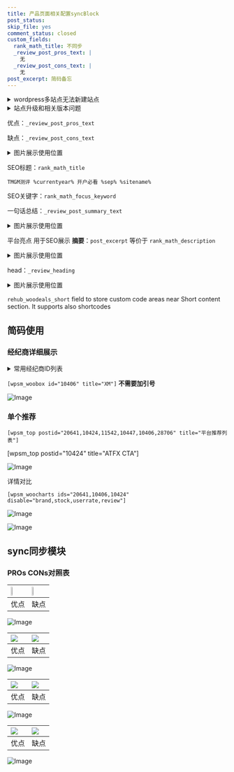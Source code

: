 ```yaml
---
title: 产品页面相关配置syncBlock
post_status: 
skip_file: yes
comment_status: closed
custom_fields:
  rank_math_title: 不同步
  _review_post_pros_text: |
    无
  _review_post_cons_text: |
    无
post_excerpt: 简码备忘
---
```

<details><summary>wordpress多站点无法新建站点</summary>

<li>和报错需要清理cookies一样的原因</li>
<li>wp-config.php里面<code>define( 'SUBDOMAIN_INSTALL', false );//子域名安装</code></li>
<li>新建子站点是用<code>define( 'SUBDOMAIN_INSTALL', true);//子域名安装</code> 完成以后，改成<code>false</code></li>
</details>

<details><summary>站点升级和相关版本问题</summary>

<p>wordpress：5.9.9
woocommerce：7.5.1
出现问题的地方：主题选项里面>><strong>Product layout >>compact style</strong></p>
<p>如何出现没有用过的字段 导致无法保存。先导出配置 然后进行修改，后面再次恢复即可。</p>
<p>出现部分字段无法显示时，需要返回默认布局后，对产品进行保存就好了。</p>
<p></p>
</details>

优点：`_review_post_pros_text`

缺点：`_review_post_cons_text`

<details><summary>图片展示使用位置</summary>

<img src="https://prod-files-secure.s3.us-west-2.amazonaws.com/39ed1227-6d7d-4570-be36-9ccd4a2c4241/f51d3d83-55d4-4bdf-9604-f37ec77ab556/Untitled.png?X-Amz-Algorithm=AWS4-HMAC-SHA256&X-Amz-Content-Sha256=UNSIGNED-PAYLOAD&X-Amz-Credential=ASIAZI2LB4663YIIHMQP%2F20250906%2Fus-west-2%2Fs3%2Faws4_request&X-Amz-Date=20250906T225523Z&X-Amz-Expires=3600&X-Amz-Security-Token=IQoJb3JpZ2luX2VjEC0aCXVzLXdlc3QtMiJIMEYCIQDTCpynlYFfVdKiJytIaYw5MSJqT0l8uiOk%2BoeF4ZwLMQIhAIisOaFM1EVRLX%2FFv3jEbRogVSDJ%2FfrgwdSY%2FWoFY6VqKogECJb%2F%2F%2F%2F%2F%2F%2F%2F%2F%2FwEQABoMNjM3NDIzMTgzODA1Igyrp6VIU89e1YbNuW4q3ANv6YIYyO9rd61843tUUimmdSYNgjpMm4PHUNj6CHNW0LK53ldpALWgwd2x85ScsoSgANwBaD78xXc5UCMA5GDTqBsKIL5Jzi%2Fruulat2eceEGLHc3KSPq39EonfCwiPKOCBJgmQ86vNB6RVoWDETUlHaj0gKLlPrwhDSLk3z24nNe%2Bh8l80iwyHZyY2SCdrq6zxcZK1MFg1j2UYH7WWdGir7Y5ZkYN6sNywCe8pCVj7XKfSMFZl0GfP0hTOGITeJ405lrflFHvPHG5JdJi8r26KDF1Qe6pBT%2Fl7%2BNxA5MuZ9C8YMz%2FTrCCAv79O6CY6oQAjjJWnylicK6QItumxxChpeCfvjdZHBbEDf4pQwiUTHVxmaP4nPGbpF%2BA%2F3rsxAv7hd6fdgzfYxHJHf6Ji6j4MQ9Sp9yBdzbQOmk1uB4T3HbY%2FGceLpV3HGnRv4TefuQYMBcSVT%2BYeNLZwwf5vqpND%2FXA7LnIdd%2BaMTfgf0xA7g8VIWy3RWpBOCAcwWwcmFSMYH3agMQWRIdeDrw0Lws96gSTh0VrCwUjrzP391UpVBU%2Fy8G91uRWgV1afxUnJ%2FGz6S36QoNyPU1VroIutGLiTGoNbcGm9LHH73YbfMr2tL4XZs%2BCZmfBXOpMVDC4svLFBjqkAc9efICWz01E5eec9Nu%2BqSpwJ%2BuNrtmff1kMlbcHOllMQOedqCHyzHfmM4jrwpp4eyfpGEegUGjmsNNCCmSr3gKDD38%2FhzOHnRJXED7HjIcxh9lostEDNkO67YCYVRXwxEmyXETaY88%2FZtD9v5nPJKTIMFXtQ3Mck%2F%2F6c6lOMo99zWKZjiFD9NZf0NGWRJvLlKs5T%2Fb25o3VxXfQxc5h4mhhd64q&X-Amz-Signature=9953635db189475cbeab9118c6726171fefa0cbea4f55cacd867c6ca8bbbfc02&X-Amz-SignedHeaders=host&x-amz-checksum-mode=ENABLED&x-id=GetObject" alt="Image">
</details>

SEO标题：`rank_math_title`

`TMGM测评 %currentyear% 开户必看 %sep% %sitename%`

SEO关键字：`rank_math_focus_keyword`

一句话总结：`_review_post_summary_text`

<details><summary>图片展示使用位置</summary>

<img src="https://prod-files-secure.s3.us-west-2.amazonaws.com/39ed1227-6d7d-4570-be36-9ccd4a2c4241/4b96a922-296c-4f4e-8630-d1c870cbce01/Untitled.png?X-Amz-Algorithm=AWS4-HMAC-SHA256&X-Amz-Content-Sha256=UNSIGNED-PAYLOAD&X-Amz-Credential=ASIAZI2LB46627TIOSWX%2F20250906%2Fus-west-2%2Fs3%2Faws4_request&X-Amz-Date=20250906T225524Z&X-Amz-Expires=3600&X-Amz-Security-Token=IQoJb3JpZ2luX2VjEC0aCXVzLXdlc3QtMiJHMEUCIDuOhw%2Faep4pcRbvf4WWtMF1g6OR1VFGhD0piLlu15NeAiEAvIiAOTO34rZ%2FedgKNQjIYkFYn%2BiGrjykJvwfh%2FB3HWQqiAQIlv%2F%2F%2F%2F%2F%2F%2F%2F%2F%2FARAAGgw2Mzc0MjMxODM4MDUiDIt8jcTlKtPeepHmESrcA8cyULiOwJruWPCk%2BLiwFKuZYYnKq4bZJiomGLmXui773dkKuyWJSJOkzHSPsEXyNwCVdbNaPDoX72Uegf88M%2BFW4qDECE28w2XEOoTRXAjNMbNI3%2BMHipio9AhbkIpKp9ZLu4n2i%2B6TJm5NbaQ4Dkizjwafr8f2idmfafYbG2JtwyNNjMAqvIt9tLInN8Pl95aei%2BfQo%2F4Y1%2FHQ8ixe8rxBmAXE5Bew9WO%2FX5P1KPcV9EBLtIG20iQYAXOX9hUO%2FgmWK76y0izVJWZJexMFtxyEzRWoxWl7dfv79oLhllZiwgMzXqanxgbN1o8TGGj%2FmvceqLjhyPk3u2yv3skkVDReUWf51VhWMLpzyzEWbZRTaY9%2Bi9oma774%2FNR9KNSojHj57duscNWD11aep0%2FE3zC5w1TGiyU0BxN9mnQ%2BYtp2FWK7rJ1Pinwgq5GQC76VhH1WVcRqMv3BTpaTaz0sCwXh7WTWcxSI3Se4WCF0L2nXB3u6s1QrsteiIegcwXS1E29jFXGcdO2S4KTvzRxCNx20xQ33s1fE%2B%2B9czYFB9%2FQzytmjiVMQuRVFE%2FsmSUPaVraNothKL%2F0XqkPrmxiuWachNwXbw47OilrYbJwmcnfOttvjXwbY4cfNnbWVMMCy8sUGOqUBFN6xs%2BQAx6XBh%2FOKDXG5NyrfuFq21L%2F7AHzn%2BROXIBlpy4uIPcrohcJCgsc42wXt%2FSmORPEGcnUI9S4ZlX25x7EttAIF%2F6ldo23Ss83Q43LmGWNJam6Diow%2B8HfEmbH9Qsd6jZNYS1wAAY5LhY37%2FuAexeueWveJEx7X6jFTH7Vx2COQR%2FmwYnvxDroPltwaVbRjbE7zWF6EMKzhlUiS0sxcyLyt&X-Amz-Signature=fcb81d3bacb1bb6dfd000bd7bd1e27242853ec4c0918f4560ba0bb2b7ebee5c2&X-Amz-SignedHeaders=host&x-amz-checksum-mode=ENABLED&x-id=GetObject" alt="Image">
</details>

平台亮点 用于SEO展示 **摘要**：`post_excerpt`  等价于 `rank_math_description`

<details><summary>图片展示使用位置</summary>

<img src="https://prod-files-secure.s3.us-west-2.amazonaws.com/39ed1227-6d7d-4570-be36-9ccd4a2c4241/1ee11f63-b60a-4dfe-a7a7-d58ff23b5d88/Untitled.png?X-Amz-Algorithm=AWS4-HMAC-SHA256&X-Amz-Content-Sha256=UNSIGNED-PAYLOAD&X-Amz-Credential=ASIAZI2LB466UMIF6JUY%2F20250906%2Fus-west-2%2Fs3%2Faws4_request&X-Amz-Date=20250906T225524Z&X-Amz-Expires=3600&X-Amz-Security-Token=IQoJb3JpZ2luX2VjEC0aCXVzLXdlc3QtMiJIMEYCIQC1j2OFEK7hj4rf7KY1okvb2Lh0dpwRzm4eMlL6Dr8IggIhALKyYYwNdrHK6a5OyxVpQy1P1GDyKD%2FSrwOCVoj5bexKKogECJb%2F%2F%2F%2F%2F%2F%2F%2F%2F%2FwEQABoMNjM3NDIzMTgzODA1IgyLOUkB69VOhQ%2B5WR4q3AN3UO69fzn%2Bfz7nw1j3KjuJF6x2yMc5yUgDdJPbnqEBNTlfoiXQhlZomOG85yrWfHDIyyPnjSaM%2FcgVjffsRZ64er942qQrDBlMnZUsVxCvYgnq2lwa%2FFsKfmCkMureeIVg9AOB5yV26Z%2Fb0EGmsEk073CP6TojMGJFz2Z4h0igCGgsWV8ripL9oXyi85YWVobKW0L%2FsYttUpznQmJAbESdV69yKJPsxtqgJcS2lDJGBxh1G6uKCmKq2qIzTWRrjkzHhX6mzmSC2gRCf3SFWZqN395zFBXF7JsFrUxk7uBG5Sr1HFETtFsS%2BYTMsamRuKeWLQoRKC5VZIhwfRu%2FgKBSFBVS8u1VLATNTTQqubCo8tps0msKZJbOLX9mDaJJK20rhyjO73YqrHVNFJYhnIsKEnxLARySjmpkgbM7l3y5Y2oopuhUdETognxIBUMyxXT%2BX%2F9JqUQ%2BT0JrPL3Ddu5ly%2F06zY51%2FjqgfFjyHIYHe1Zv%2B8GuolXVjGP9EECVhGhYRVW5x1tuup0bH07HuEnAhwTQJ6kW91ToU9%2BHZBVMLEqamkxOXMS3JNtyzPMV9VPmxk5v0Ut4qvo7tBYzDN%2FYjfMOixTG3iyLjgVshvFFupHxQLo5jDl95v6JGDDzsfLFBjqkAS%2BExq75GANEiRctkrWkQDy2LUY4YQckVueCZ6XP9ZHg9MY8oK0KAmXYNy3MafmhhfNW20XNBKt6VPwOBc5RAyLvOlVE1P0%2F%2BdAMXNXVb1rgEjuBuV1wPeD1Ul5U7YVHgcwReqllBmle4KqLc4znW9mj0bYpRYTho38pH6EiykokWWMx14UyWNFyFlMVHzt5srGf6q7S9m%2Bqdxszmc89PtBXvuXc&X-Amz-Signature=eee26978d455717038101873fd0124cc167570438f4ca55df7e84db02247f9a7&X-Amz-SignedHeaders=host&x-amz-checksum-mode=ENABLED&x-id=GetObject" alt="Image">
<img src="https://prod-files-secure.s3.us-west-2.amazonaws.com/39ed1227-6d7d-4570-be36-9ccd4a2c4241/ad4118b5-78d8-4fbe-801e-3b29b5d99c01/Untitled.png?X-Amz-Algorithm=AWS4-HMAC-SHA256&X-Amz-Content-Sha256=UNSIGNED-PAYLOAD&X-Amz-Credential=ASIAZI2LB466UMIF6JUY%2F20250906%2Fus-west-2%2Fs3%2Faws4_request&X-Amz-Date=20250906T225524Z&X-Amz-Expires=3600&X-Amz-Security-Token=IQoJb3JpZ2luX2VjEC0aCXVzLXdlc3QtMiJIMEYCIQC1j2OFEK7hj4rf7KY1okvb2Lh0dpwRzm4eMlL6Dr8IggIhALKyYYwNdrHK6a5OyxVpQy1P1GDyKD%2FSrwOCVoj5bexKKogECJb%2F%2F%2F%2F%2F%2F%2F%2F%2F%2FwEQABoMNjM3NDIzMTgzODA1IgyLOUkB69VOhQ%2B5WR4q3AN3UO69fzn%2Bfz7nw1j3KjuJF6x2yMc5yUgDdJPbnqEBNTlfoiXQhlZomOG85yrWfHDIyyPnjSaM%2FcgVjffsRZ64er942qQrDBlMnZUsVxCvYgnq2lwa%2FFsKfmCkMureeIVg9AOB5yV26Z%2Fb0EGmsEk073CP6TojMGJFz2Z4h0igCGgsWV8ripL9oXyi85YWVobKW0L%2FsYttUpznQmJAbESdV69yKJPsxtqgJcS2lDJGBxh1G6uKCmKq2qIzTWRrjkzHhX6mzmSC2gRCf3SFWZqN395zFBXF7JsFrUxk7uBG5Sr1HFETtFsS%2BYTMsamRuKeWLQoRKC5VZIhwfRu%2FgKBSFBVS8u1VLATNTTQqubCo8tps0msKZJbOLX9mDaJJK20rhyjO73YqrHVNFJYhnIsKEnxLARySjmpkgbM7l3y5Y2oopuhUdETognxIBUMyxXT%2BX%2F9JqUQ%2BT0JrPL3Ddu5ly%2F06zY51%2FjqgfFjyHIYHe1Zv%2B8GuolXVjGP9EECVhGhYRVW5x1tuup0bH07HuEnAhwTQJ6kW91ToU9%2BHZBVMLEqamkxOXMS3JNtyzPMV9VPmxk5v0Ut4qvo7tBYzDN%2FYjfMOixTG3iyLjgVshvFFupHxQLo5jDl95v6JGDDzsfLFBjqkAS%2BExq75GANEiRctkrWkQDy2LUY4YQckVueCZ6XP9ZHg9MY8oK0KAmXYNy3MafmhhfNW20XNBKt6VPwOBc5RAyLvOlVE1P0%2F%2BdAMXNXVb1rgEjuBuV1wPeD1Ul5U7YVHgcwReqllBmle4KqLc4znW9mj0bYpRYTho38pH6EiykokWWMx14UyWNFyFlMVHzt5srGf6q7S9m%2Bqdxszmc89PtBXvuXc&X-Amz-Signature=1ad05cf8ac789a07a0ec8589829e07728e8962cbcde95944fc8762a4b31fc9ad&X-Amz-SignedHeaders=host&x-amz-checksum-mode=ENABLED&x-id=GetObject" alt="Image">
<img src="https://prod-files-secure.s3.us-west-2.amazonaws.com/39ed1227-6d7d-4570-be36-9ccd4a2c4241/a38cf7c9-a79c-4b64-9e94-13589fe0758b/Untitled.png?X-Amz-Algorithm=AWS4-HMAC-SHA256&X-Amz-Content-Sha256=UNSIGNED-PAYLOAD&X-Amz-Credential=ASIAZI2LB466UMIF6JUY%2F20250906%2Fus-west-2%2Fs3%2Faws4_request&X-Amz-Date=20250906T225524Z&X-Amz-Expires=3600&X-Amz-Security-Token=IQoJb3JpZ2luX2VjEC0aCXVzLXdlc3QtMiJIMEYCIQC1j2OFEK7hj4rf7KY1okvb2Lh0dpwRzm4eMlL6Dr8IggIhALKyYYwNdrHK6a5OyxVpQy1P1GDyKD%2FSrwOCVoj5bexKKogECJb%2F%2F%2F%2F%2F%2F%2F%2F%2F%2FwEQABoMNjM3NDIzMTgzODA1IgyLOUkB69VOhQ%2B5WR4q3AN3UO69fzn%2Bfz7nw1j3KjuJF6x2yMc5yUgDdJPbnqEBNTlfoiXQhlZomOG85yrWfHDIyyPnjSaM%2FcgVjffsRZ64er942qQrDBlMnZUsVxCvYgnq2lwa%2FFsKfmCkMureeIVg9AOB5yV26Z%2Fb0EGmsEk073CP6TojMGJFz2Z4h0igCGgsWV8ripL9oXyi85YWVobKW0L%2FsYttUpznQmJAbESdV69yKJPsxtqgJcS2lDJGBxh1G6uKCmKq2qIzTWRrjkzHhX6mzmSC2gRCf3SFWZqN395zFBXF7JsFrUxk7uBG5Sr1HFETtFsS%2BYTMsamRuKeWLQoRKC5VZIhwfRu%2FgKBSFBVS8u1VLATNTTQqubCo8tps0msKZJbOLX9mDaJJK20rhyjO73YqrHVNFJYhnIsKEnxLARySjmpkgbM7l3y5Y2oopuhUdETognxIBUMyxXT%2BX%2F9JqUQ%2BT0JrPL3Ddu5ly%2F06zY51%2FjqgfFjyHIYHe1Zv%2B8GuolXVjGP9EECVhGhYRVW5x1tuup0bH07HuEnAhwTQJ6kW91ToU9%2BHZBVMLEqamkxOXMS3JNtyzPMV9VPmxk5v0Ut4qvo7tBYzDN%2FYjfMOixTG3iyLjgVshvFFupHxQLo5jDl95v6JGDDzsfLFBjqkAS%2BExq75GANEiRctkrWkQDy2LUY4YQckVueCZ6XP9ZHg9MY8oK0KAmXYNy3MafmhhfNW20XNBKt6VPwOBc5RAyLvOlVE1P0%2F%2BdAMXNXVb1rgEjuBuV1wPeD1Ul5U7YVHgcwReqllBmle4KqLc4znW9mj0bYpRYTho38pH6EiykokWWMx14UyWNFyFlMVHzt5srGf6q7S9m%2Bqdxszmc89PtBXvuXc&X-Amz-Signature=f5ba7eaf6b29392784f8271fce04d75678606773404268866fa99c15f7217b10&X-Amz-SignedHeaders=host&x-amz-checksum-mode=ENABLED&x-id=GetObject" alt="Image">
<img src="https://prod-files-secure.s3.us-west-2.amazonaws.com/39ed1227-6d7d-4570-be36-9ccd4a2c4241/7da6fc1e-d2ac-42ae-8c75-cb5749aa18f6/Untitled.png?X-Amz-Algorithm=AWS4-HMAC-SHA256&X-Amz-Content-Sha256=UNSIGNED-PAYLOAD&X-Amz-Credential=ASIAZI2LB466UMIF6JUY%2F20250906%2Fus-west-2%2Fs3%2Faws4_request&X-Amz-Date=20250906T225524Z&X-Amz-Expires=3600&X-Amz-Security-Token=IQoJb3JpZ2luX2VjEC0aCXVzLXdlc3QtMiJIMEYCIQC1j2OFEK7hj4rf7KY1okvb2Lh0dpwRzm4eMlL6Dr8IggIhALKyYYwNdrHK6a5OyxVpQy1P1GDyKD%2FSrwOCVoj5bexKKogECJb%2F%2F%2F%2F%2F%2F%2F%2F%2F%2FwEQABoMNjM3NDIzMTgzODA1IgyLOUkB69VOhQ%2B5WR4q3AN3UO69fzn%2Bfz7nw1j3KjuJF6x2yMc5yUgDdJPbnqEBNTlfoiXQhlZomOG85yrWfHDIyyPnjSaM%2FcgVjffsRZ64er942qQrDBlMnZUsVxCvYgnq2lwa%2FFsKfmCkMureeIVg9AOB5yV26Z%2Fb0EGmsEk073CP6TojMGJFz2Z4h0igCGgsWV8ripL9oXyi85YWVobKW0L%2FsYttUpznQmJAbESdV69yKJPsxtqgJcS2lDJGBxh1G6uKCmKq2qIzTWRrjkzHhX6mzmSC2gRCf3SFWZqN395zFBXF7JsFrUxk7uBG5Sr1HFETtFsS%2BYTMsamRuKeWLQoRKC5VZIhwfRu%2FgKBSFBVS8u1VLATNTTQqubCo8tps0msKZJbOLX9mDaJJK20rhyjO73YqrHVNFJYhnIsKEnxLARySjmpkgbM7l3y5Y2oopuhUdETognxIBUMyxXT%2BX%2F9JqUQ%2BT0JrPL3Ddu5ly%2F06zY51%2FjqgfFjyHIYHe1Zv%2B8GuolXVjGP9EECVhGhYRVW5x1tuup0bH07HuEnAhwTQJ6kW91ToU9%2BHZBVMLEqamkxOXMS3JNtyzPMV9VPmxk5v0Ut4qvo7tBYzDN%2FYjfMOixTG3iyLjgVshvFFupHxQLo5jDl95v6JGDDzsfLFBjqkAS%2BExq75GANEiRctkrWkQDy2LUY4YQckVueCZ6XP9ZHg9MY8oK0KAmXYNy3MafmhhfNW20XNBKt6VPwOBc5RAyLvOlVE1P0%2F%2BdAMXNXVb1rgEjuBuV1wPeD1Ul5U7YVHgcwReqllBmle4KqLc4znW9mj0bYpRYTho38pH6EiykokWWMx14UyWNFyFlMVHzt5srGf6q7S9m%2Bqdxszmc89PtBXvuXc&X-Amz-Signature=42e7bff8040e52a4609801472b36110fae3f8b6df5964d1a201fff62ffe57f3e&X-Amz-SignedHeaders=host&x-amz-checksum-mode=ENABLED&x-id=GetObject" alt="Image">
<img src="https://prod-files-secure.s3.us-west-2.amazonaws.com/39ed1227-6d7d-4570-be36-9ccd4a2c4241/7e97f40a-eaee-47f5-b2f9-475f96808fa7/Untitled.png?X-Amz-Algorithm=AWS4-HMAC-SHA256&X-Amz-Content-Sha256=UNSIGNED-PAYLOAD&X-Amz-Credential=ASIAZI2LB466UMIF6JUY%2F20250906%2Fus-west-2%2Fs3%2Faws4_request&X-Amz-Date=20250906T225524Z&X-Amz-Expires=3600&X-Amz-Security-Token=IQoJb3JpZ2luX2VjEC0aCXVzLXdlc3QtMiJIMEYCIQC1j2OFEK7hj4rf7KY1okvb2Lh0dpwRzm4eMlL6Dr8IggIhALKyYYwNdrHK6a5OyxVpQy1P1GDyKD%2FSrwOCVoj5bexKKogECJb%2F%2F%2F%2F%2F%2F%2F%2F%2F%2FwEQABoMNjM3NDIzMTgzODA1IgyLOUkB69VOhQ%2B5WR4q3AN3UO69fzn%2Bfz7nw1j3KjuJF6x2yMc5yUgDdJPbnqEBNTlfoiXQhlZomOG85yrWfHDIyyPnjSaM%2FcgVjffsRZ64er942qQrDBlMnZUsVxCvYgnq2lwa%2FFsKfmCkMureeIVg9AOB5yV26Z%2Fb0EGmsEk073CP6TojMGJFz2Z4h0igCGgsWV8ripL9oXyi85YWVobKW0L%2FsYttUpznQmJAbESdV69yKJPsxtqgJcS2lDJGBxh1G6uKCmKq2qIzTWRrjkzHhX6mzmSC2gRCf3SFWZqN395zFBXF7JsFrUxk7uBG5Sr1HFETtFsS%2BYTMsamRuKeWLQoRKC5VZIhwfRu%2FgKBSFBVS8u1VLATNTTQqubCo8tps0msKZJbOLX9mDaJJK20rhyjO73YqrHVNFJYhnIsKEnxLARySjmpkgbM7l3y5Y2oopuhUdETognxIBUMyxXT%2BX%2F9JqUQ%2BT0JrPL3Ddu5ly%2F06zY51%2FjqgfFjyHIYHe1Zv%2B8GuolXVjGP9EECVhGhYRVW5x1tuup0bH07HuEnAhwTQJ6kW91ToU9%2BHZBVMLEqamkxOXMS3JNtyzPMV9VPmxk5v0Ut4qvo7tBYzDN%2FYjfMOixTG3iyLjgVshvFFupHxQLo5jDl95v6JGDDzsfLFBjqkAS%2BExq75GANEiRctkrWkQDy2LUY4YQckVueCZ6XP9ZHg9MY8oK0KAmXYNy3MafmhhfNW20XNBKt6VPwOBc5RAyLvOlVE1P0%2F%2BdAMXNXVb1rgEjuBuV1wPeD1Ul5U7YVHgcwReqllBmle4KqLc4znW9mj0bYpRYTho38pH6EiykokWWMx14UyWNFyFlMVHzt5srGf6q7S9m%2Bqdxszmc89PtBXvuXc&X-Amz-Signature=fb52f94580068446438f037b6a6d014a12b4979904ee1ad8285554c22639b31b&X-Amz-SignedHeaders=host&x-amz-checksum-mode=ENABLED&x-id=GetObject" alt="Image">
</details>

head：`_review_heading`

<details><summary>图片展示使用位置</summary>

<img src="https://prod-files-secure.s3.us-west-2.amazonaws.com/39ed1227-6d7d-4570-be36-9ccd4a2c4241/3a4650ad-9887-415c-889a-edd51fa54f27/Untitled.png?X-Amz-Algorithm=AWS4-HMAC-SHA256&X-Amz-Content-Sha256=UNSIGNED-PAYLOAD&X-Amz-Credential=ASIAZI2LB466SHVXFLPH%2F20250906%2Fus-west-2%2Fs3%2Faws4_request&X-Amz-Date=20250906T225524Z&X-Amz-Expires=3600&X-Amz-Security-Token=IQoJb3JpZ2luX2VjEC0aCXVzLXdlc3QtMiJHMEUCIQC0OQ0aVE%2FyIlmRb4NA1oVWjyXr%2BrBnvPiuVUs6%2BKhF2gIgM7kBeQ6RHvAJ9UnSN3iTW%2FpnXEzFdVpuPtNjimICKH0qiAQIlv%2F%2F%2F%2F%2F%2F%2F%2F%2F%2FARAAGgw2Mzc0MjMxODM4MDUiDObKtCvIDJp1kIbabCrcA2npglL7rHsRyVt6uq1ZkVU4N5VMxt6WpwLiUeNwNTBisUupqOYvI7IU3zTpMLVpSPC8ckiwX93SvdmN2a9bzsUKbo2xoo%2BV9Eq%2FmT2v0ny%2FkUquw%2FUQ9ZVnXBh6Ku2WJ5gLH9Dzq%2BxQjRpUbkRI3G6KmYRRc9LMiWuL%2BQ7Jw9xR2QbaLSR4j4nSDT7Y9PCaa7xRmUcNtjNUoChPLK7CvTEnBKJeTfgA2DREltGtReDc44EzO7DRB1lGopYWfBYXzrjtET%2F4q0zRPpS8apiwTwCN1ZYOzkfd9awcBDEwv2BNjWrwRwRnuRzMEPJz%2BOeBzeYojUHMLglL9%2Fub5I92i5tNhkh1%2BDfEL75umUIoOGzOUWAHNI7wSvCBHuxGpoL2FIEWiXp0BkaObjG0UXPTVXkjZmOb2RmFEZPqwfEaodfn%2BKbpHkXdyGoqicTrGA2kb%2BmJpxyn187zgzWoBuqjK%2FcJd5D1uUDV9J0Hz7nulcsyGH35eS5ReKndGQvgFoJVEOVvLnL75N2sQRaq9vgBabAm2fdGmeqJ1L6%2FchH%2Fd3tvuXGF5KYKq0DH1YT1NTP1%2FE3r34LTvrkYoLGkg7DtyF52kfWaIB%2FPEuuD0uZrHDdnAFZ3flH%2B4SU%2BQubRMICy8sUGOqUBc2keIp4uLydkcXtJecn8TZLfO0ZAZAgt8r5cIZBiYgYTXCazsagTbStEXVW7Js3EU5Kqu6Jg3D1i4BW8YCFvHG1mojgFpynb2xI3qT0jt5wwLdCwa81wL11ovZD8DWymf00Ru9j%2FkQv2FDwHTrdGPiHdrcOZru1vSJu6tCicB8JGjEz0P5l6kNkXwE9LjUk1pnocW2HZKRJzKXKlapDRjEB6xAIq&X-Amz-Signature=bde93b356747a851801c07c0f9798889a5dac360c28b938aa6697f2bb453afe2&X-Amz-SignedHeaders=host&x-amz-checksum-mode=ENABLED&x-id=GetObject" alt="Image">
</details>

`rehub_woodeals_short`	field to store custom code areas near Short content section. It supports also shortcodes



## 简码使用

### 经纪商详细展示

<details><summary>常用经纪商ID列表</summary>

<pre><code class="php">嘉盛 ===> 20641  [wpsm_woobox id="20641" title="嘉盛"]
易信easymarkets ===> 11542  [wpsm_woobox id="11542" title="易信easymarkets"]
ATFX外汇 ===> 10424  [wpsm_woobox id="10424" title="ATFX"]
XM ===> 10406  [wpsm_woobox id="10406" title="XM"]
TMGM ===> 29622  [wpsm_woobox id="29622" title="TMGM"]
HYCM ===> 10447  [wpsm_woobox id="10447" title="HYCM"]
fpmarkets澳福外汇 ===> 20639  [wpsm_woobox id="20639" title="fpmarkets澳福外汇"]</code></pre>
</details>

`[wpsm_woobox id="10406" title="XM"]` **不需要加引号**

![Image](https://prod-files-secure.s3.us-west-2.amazonaws.com/39ed1227-6d7d-4570-be36-9ccd4a2c4241/4f898f9d-0fa7-4e43-acd3-ac6bc7be575a/Untitled.png?X-Amz-Algorithm=AWS4-HMAC-SHA256&X-Amz-Content-Sha256=UNSIGNED-PAYLOAD&X-Amz-Credential=ASIAZI2LB4666HITITTC%2F20250906%2Fus-west-2%2Fs3%2Faws4_request&X-Amz-Date=20250906T225519Z&X-Amz-Expires=3600&X-Amz-Security-Token=IQoJb3JpZ2luX2VjEC0aCXVzLXdlc3QtMiJHMEUCIQDOE1OnAzt5G3ZMdHEtjc%2FKT88%2BYtBVwkHOHfVTJHnksgIgJGwTEhusQzqsAC8bBj8ptDVHrswZkjo37cFtUN5ZG%2F4qiAQIlv%2F%2F%2F%2F%2F%2F%2F%2F%2F%2FARAAGgw2Mzc0MjMxODM4MDUiDHhbsV7o3jeCKFU6nCrcAz5PhdhqVafT3NuHzFHdvgfrs49C34NBsoMa860Rl6mnoGtUlJTqMCReBPZvR9Jm7mWbA3HLGhGz44rnC0EqQUlpf57a2YMtRB6e0hJ%2B4Bnzdi00D%2FWFJ1lNkXvqXJ8WCxsbS9h%2F9hMk1SGpdAYc0f1csS0TT1IXuaKP4V39Gz0RQGhGEtLh%2F1VtOne4%2BVFgL0uIG8cpfE0sqqTipG7tW3FQOeDLa0fgNVpqInowEmjutdCpamInB1xI6AO1fkMTMZqRtpqnvUWK%2FlSJTIYNs62mHPgunsrN7tvqSyuA6oDGhiLkdhLme9EE9QtUq4Q7AESO7pOS07OQt5YKJmE1bIMHprjXc568Li010GvWdQ8wxjtdlXESuiog%2FhbNURtXE5B1ClLGPEINieYexk7jg40g3m4GBD15xxzR9CBZAtDIf5utZSzEjEc6nB%2BpoKGY5PaUGP5fkIz0lIBZ3IoTGqqsOR4phiY7T%2FXkT903Ojqc6KYBkCzk6waoU5jyH4E3LsD0oSbDx03YcmL6ExUQnA9hA5S9r%2FCnnUFksKsrYE8AByHZjOPvEQ0YGtuSaHl9b48XA9xFAgzqgUJIkSO9Zep04U3J94sjqOyhDYyafSaqLXlTmUU%2B1RVgkogOMNWy8sUGOqUBR2ZirTIdtPIOluPQ80856qagFuMD677TeY132BDYnznLrkUtxemwM1YsBHjjxlrkI8ZEv9pBYE2TPM7z368AtYT3e%2FJWxGDMrj3Wu6%2FShm0cZP7BILxWlkYFSpaxOSqd1RF9IKddZfbLGprzIcanjdjqaiEHnHCvTE%2FAQ9OKjRy9HMsb01FaBnEK787Lcej9RICyuaWlJAYEbx0t7O714YNQmMPC&X-Amz-Signature=ae03537d1fc2cb451e82f8e287473292088c19fe745197a053dacca93396824b&X-Amz-SignedHeaders=host&x-amz-checksum-mode=ENABLED&x-id=GetObject)

### 单个推荐
`[wpsm_top postid="20641,10424,11542,10447,10406,28706" title="平台推荐列表"]`

[wpsm_top postid="10424" title="ATFX CTA"]

![Image](https://prod-files-secure.s3.us-west-2.amazonaws.com/39ed1227-6d7d-4570-be36-9ccd4a2c4241/5ac620dc-51a8-48b6-b55d-91f47299193c/Untitled.png?X-Amz-Algorithm=AWS4-HMAC-SHA256&X-Amz-Content-Sha256=UNSIGNED-PAYLOAD&X-Amz-Credential=ASIAZI2LB4666HITITTC%2F20250906%2Fus-west-2%2Fs3%2Faws4_request&X-Amz-Date=20250906T225519Z&X-Amz-Expires=3600&X-Amz-Security-Token=IQoJb3JpZ2luX2VjEC0aCXVzLXdlc3QtMiJHMEUCIQDOE1OnAzt5G3ZMdHEtjc%2FKT88%2BYtBVwkHOHfVTJHnksgIgJGwTEhusQzqsAC8bBj8ptDVHrswZkjo37cFtUN5ZG%2F4qiAQIlv%2F%2F%2F%2F%2F%2F%2F%2F%2F%2FARAAGgw2Mzc0MjMxODM4MDUiDHhbsV7o3jeCKFU6nCrcAz5PhdhqVafT3NuHzFHdvgfrs49C34NBsoMa860Rl6mnoGtUlJTqMCReBPZvR9Jm7mWbA3HLGhGz44rnC0EqQUlpf57a2YMtRB6e0hJ%2B4Bnzdi00D%2FWFJ1lNkXvqXJ8WCxsbS9h%2F9hMk1SGpdAYc0f1csS0TT1IXuaKP4V39Gz0RQGhGEtLh%2F1VtOne4%2BVFgL0uIG8cpfE0sqqTipG7tW3FQOeDLa0fgNVpqInowEmjutdCpamInB1xI6AO1fkMTMZqRtpqnvUWK%2FlSJTIYNs62mHPgunsrN7tvqSyuA6oDGhiLkdhLme9EE9QtUq4Q7AESO7pOS07OQt5YKJmE1bIMHprjXc568Li010GvWdQ8wxjtdlXESuiog%2FhbNURtXE5B1ClLGPEINieYexk7jg40g3m4GBD15xxzR9CBZAtDIf5utZSzEjEc6nB%2BpoKGY5PaUGP5fkIz0lIBZ3IoTGqqsOR4phiY7T%2FXkT903Ojqc6KYBkCzk6waoU5jyH4E3LsD0oSbDx03YcmL6ExUQnA9hA5S9r%2FCnnUFksKsrYE8AByHZjOPvEQ0YGtuSaHl9b48XA9xFAgzqgUJIkSO9Zep04U3J94sjqOyhDYyafSaqLXlTmUU%2B1RVgkogOMNWy8sUGOqUBR2ZirTIdtPIOluPQ80856qagFuMD677TeY132BDYnznLrkUtxemwM1YsBHjjxlrkI8ZEv9pBYE2TPM7z368AtYT3e%2FJWxGDMrj3Wu6%2FShm0cZP7BILxWlkYFSpaxOSqd1RF9IKddZfbLGprzIcanjdjqaiEHnHCvTE%2FAQ9OKjRy9HMsb01FaBnEK787Lcej9RICyuaWlJAYEbx0t7O714YNQmMPC&X-Amz-Signature=2df724a41516df99677918ca8619ec4f2265b855cf4f98e63f55ba98324886d5&X-Amz-SignedHeaders=host&x-amz-checksum-mode=ENABLED&x-id=GetObject)

详情对比

`[wpsm_woocharts ids="20641,10406,10424" disable="brand,stock,userrate,review"]`

![Image](https://prod-files-secure.s3.us-west-2.amazonaws.com/39ed1227-6d7d-4570-be36-9ccd4a2c4241/bf3ba45f-b9f3-4295-8aef-b4a495fd25f4/Untitled.png?X-Amz-Algorithm=AWS4-HMAC-SHA256&X-Amz-Content-Sha256=UNSIGNED-PAYLOAD&X-Amz-Credential=ASIAZI2LB4666HITITTC%2F20250906%2Fus-west-2%2Fs3%2Faws4_request&X-Amz-Date=20250906T225520Z&X-Amz-Expires=3600&X-Amz-Security-Token=IQoJb3JpZ2luX2VjEC0aCXVzLXdlc3QtMiJHMEUCIQDOE1OnAzt5G3ZMdHEtjc%2FKT88%2BYtBVwkHOHfVTJHnksgIgJGwTEhusQzqsAC8bBj8ptDVHrswZkjo37cFtUN5ZG%2F4qiAQIlv%2F%2F%2F%2F%2F%2F%2F%2F%2F%2FARAAGgw2Mzc0MjMxODM4MDUiDHhbsV7o3jeCKFU6nCrcAz5PhdhqVafT3NuHzFHdvgfrs49C34NBsoMa860Rl6mnoGtUlJTqMCReBPZvR9Jm7mWbA3HLGhGz44rnC0EqQUlpf57a2YMtRB6e0hJ%2B4Bnzdi00D%2FWFJ1lNkXvqXJ8WCxsbS9h%2F9hMk1SGpdAYc0f1csS0TT1IXuaKP4V39Gz0RQGhGEtLh%2F1VtOne4%2BVFgL0uIG8cpfE0sqqTipG7tW3FQOeDLa0fgNVpqInowEmjutdCpamInB1xI6AO1fkMTMZqRtpqnvUWK%2FlSJTIYNs62mHPgunsrN7tvqSyuA6oDGhiLkdhLme9EE9QtUq4Q7AESO7pOS07OQt5YKJmE1bIMHprjXc568Li010GvWdQ8wxjtdlXESuiog%2FhbNURtXE5B1ClLGPEINieYexk7jg40g3m4GBD15xxzR9CBZAtDIf5utZSzEjEc6nB%2BpoKGY5PaUGP5fkIz0lIBZ3IoTGqqsOR4phiY7T%2FXkT903Ojqc6KYBkCzk6waoU5jyH4E3LsD0oSbDx03YcmL6ExUQnA9hA5S9r%2FCnnUFksKsrYE8AByHZjOPvEQ0YGtuSaHl9b48XA9xFAgzqgUJIkSO9Zep04U3J94sjqOyhDYyafSaqLXlTmUU%2B1RVgkogOMNWy8sUGOqUBR2ZirTIdtPIOluPQ80856qagFuMD677TeY132BDYnznLrkUtxemwM1YsBHjjxlrkI8ZEv9pBYE2TPM7z368AtYT3e%2FJWxGDMrj3Wu6%2FShm0cZP7BILxWlkYFSpaxOSqd1RF9IKddZfbLGprzIcanjdjqaiEHnHCvTE%2FAQ9OKjRy9HMsb01FaBnEK787Lcej9RICyuaWlJAYEbx0t7O714YNQmMPC&X-Amz-Signature=fd84d1cefd3bf348a62e38f6329f81c3e92aa390e8d11b0a3dd24b2ee1de87ec&X-Amz-SignedHeaders=host&x-amz-checksum-mode=ENABLED&x-id=GetObject)

![Image](https://prod-files-secure.s3.us-west-2.amazonaws.com/39ed1227-6d7d-4570-be36-9ccd4a2c4241/30bc56ef-f383-4b48-9768-2ebc9e436ec0/Untitled.png?X-Amz-Algorithm=AWS4-HMAC-SHA256&X-Amz-Content-Sha256=UNSIGNED-PAYLOAD&X-Amz-Credential=ASIAZI2LB4666HITITTC%2F20250906%2Fus-west-2%2Fs3%2Faws4_request&X-Amz-Date=20250906T225520Z&X-Amz-Expires=3600&X-Amz-Security-Token=IQoJb3JpZ2luX2VjEC0aCXVzLXdlc3QtMiJHMEUCIQDOE1OnAzt5G3ZMdHEtjc%2FKT88%2BYtBVwkHOHfVTJHnksgIgJGwTEhusQzqsAC8bBj8ptDVHrswZkjo37cFtUN5ZG%2F4qiAQIlv%2F%2F%2F%2F%2F%2F%2F%2F%2F%2FARAAGgw2Mzc0MjMxODM4MDUiDHhbsV7o3jeCKFU6nCrcAz5PhdhqVafT3NuHzFHdvgfrs49C34NBsoMa860Rl6mnoGtUlJTqMCReBPZvR9Jm7mWbA3HLGhGz44rnC0EqQUlpf57a2YMtRB6e0hJ%2B4Bnzdi00D%2FWFJ1lNkXvqXJ8WCxsbS9h%2F9hMk1SGpdAYc0f1csS0TT1IXuaKP4V39Gz0RQGhGEtLh%2F1VtOne4%2BVFgL0uIG8cpfE0sqqTipG7tW3FQOeDLa0fgNVpqInowEmjutdCpamInB1xI6AO1fkMTMZqRtpqnvUWK%2FlSJTIYNs62mHPgunsrN7tvqSyuA6oDGhiLkdhLme9EE9QtUq4Q7AESO7pOS07OQt5YKJmE1bIMHprjXc568Li010GvWdQ8wxjtdlXESuiog%2FhbNURtXE5B1ClLGPEINieYexk7jg40g3m4GBD15xxzR9CBZAtDIf5utZSzEjEc6nB%2BpoKGY5PaUGP5fkIz0lIBZ3IoTGqqsOR4phiY7T%2FXkT903Ojqc6KYBkCzk6waoU5jyH4E3LsD0oSbDx03YcmL6ExUQnA9hA5S9r%2FCnnUFksKsrYE8AByHZjOPvEQ0YGtuSaHl9b48XA9xFAgzqgUJIkSO9Zep04U3J94sjqOyhDYyafSaqLXlTmUU%2B1RVgkogOMNWy8sUGOqUBR2ZirTIdtPIOluPQ80856qagFuMD677TeY132BDYnznLrkUtxemwM1YsBHjjxlrkI8ZEv9pBYE2TPM7z368AtYT3e%2FJWxGDMrj3Wu6%2FShm0cZP7BILxWlkYFSpaxOSqd1RF9IKddZfbLGprzIcanjdjqaiEHnHCvTE%2FAQ9OKjRy9HMsb01FaBnEK787Lcej9RICyuaWlJAYEbx0t7O714YNQmMPC&X-Amz-Signature=7b635586d20707952558afb3233a56f7686bf2fbe36a939261ae59e910b54458&X-Amz-SignedHeaders=host&x-amz-checksum-mode=ENABLED&x-id=GetObject)

## sync同步模块

### PROs CONs对照表

| <img src="https://cdn.ifttt.fun/gh/jarlin8/OSS@main/icons/customize/pros.svg" height="auto" width="37.3%"> | <img src="https://cdn.ifttt.fun/gh/jarlin8/OSS@main/icons/customize/cons.svg" height="auto" width="28.8%"> |
| :--- | :--- |
| 优点 | 缺点 |

![Image](https://prod-files-secure.s3.us-west-2.amazonaws.com/39ed1227-6d7d-4570-be36-9ccd4a2c4241/8742b755-dfb5-4004-9a5f-d6e561664bd8/Untitled.png?X-Amz-Algorithm=AWS4-HMAC-SHA256&X-Amz-Content-Sha256=UNSIGNED-PAYLOAD&X-Amz-Credential=ASIAZI2LB4666HITITTC%2F20250906%2Fus-west-2%2Fs3%2Faws4_request&X-Amz-Date=20250906T225520Z&X-Amz-Expires=3600&X-Amz-Security-Token=IQoJb3JpZ2luX2VjEC0aCXVzLXdlc3QtMiJHMEUCIQDOE1OnAzt5G3ZMdHEtjc%2FKT88%2BYtBVwkHOHfVTJHnksgIgJGwTEhusQzqsAC8bBj8ptDVHrswZkjo37cFtUN5ZG%2F4qiAQIlv%2F%2F%2F%2F%2F%2F%2F%2F%2F%2FARAAGgw2Mzc0MjMxODM4MDUiDHhbsV7o3jeCKFU6nCrcAz5PhdhqVafT3NuHzFHdvgfrs49C34NBsoMa860Rl6mnoGtUlJTqMCReBPZvR9Jm7mWbA3HLGhGz44rnC0EqQUlpf57a2YMtRB6e0hJ%2B4Bnzdi00D%2FWFJ1lNkXvqXJ8WCxsbS9h%2F9hMk1SGpdAYc0f1csS0TT1IXuaKP4V39Gz0RQGhGEtLh%2F1VtOne4%2BVFgL0uIG8cpfE0sqqTipG7tW3FQOeDLa0fgNVpqInowEmjutdCpamInB1xI6AO1fkMTMZqRtpqnvUWK%2FlSJTIYNs62mHPgunsrN7tvqSyuA6oDGhiLkdhLme9EE9QtUq4Q7AESO7pOS07OQt5YKJmE1bIMHprjXc568Li010GvWdQ8wxjtdlXESuiog%2FhbNURtXE5B1ClLGPEINieYexk7jg40g3m4GBD15xxzR9CBZAtDIf5utZSzEjEc6nB%2BpoKGY5PaUGP5fkIz0lIBZ3IoTGqqsOR4phiY7T%2FXkT903Ojqc6KYBkCzk6waoU5jyH4E3LsD0oSbDx03YcmL6ExUQnA9hA5S9r%2FCnnUFksKsrYE8AByHZjOPvEQ0YGtuSaHl9b48XA9xFAgzqgUJIkSO9Zep04U3J94sjqOyhDYyafSaqLXlTmUU%2B1RVgkogOMNWy8sUGOqUBR2ZirTIdtPIOluPQ80856qagFuMD677TeY132BDYnznLrkUtxemwM1YsBHjjxlrkI8ZEv9pBYE2TPM7z368AtYT3e%2FJWxGDMrj3Wu6%2FShm0cZP7BILxWlkYFSpaxOSqd1RF9IKddZfbLGprzIcanjdjqaiEHnHCvTE%2FAQ9OKjRy9HMsb01FaBnEK787Lcej9RICyuaWlJAYEbx0t7O714YNQmMPC&X-Amz-Signature=9b1e38d1cb0d8c3f1347474336d07311cdc1d707e0642552360d34e5e0cc479c&X-Amz-SignedHeaders=host&x-amz-checksum-mode=ENABLED&x-id=GetObject)

| <img src="https://cdn.ifttt.fun/gh/jarlin8/OSS@main/icons/customize/pros1.svg" height="auto"> | <img src="https://cdn.ifttt.fun/gh/jarlin8/OSS@main/icons/customize/cons1.svg" height="auto"> |
| :--- | :--- |
| 优点 | 缺点 |

![Image](https://prod-files-secure.s3.us-west-2.amazonaws.com/39ed1227-6d7d-4570-be36-9ccd4a2c4241/806358f8-c9c4-4e17-bb35-c6c76a5397a5/Untitled.png?X-Amz-Algorithm=AWS4-HMAC-SHA256&X-Amz-Content-Sha256=UNSIGNED-PAYLOAD&X-Amz-Credential=ASIAZI2LB4666HITITTC%2F20250906%2Fus-west-2%2Fs3%2Faws4_request&X-Amz-Date=20250906T225520Z&X-Amz-Expires=3600&X-Amz-Security-Token=IQoJb3JpZ2luX2VjEC0aCXVzLXdlc3QtMiJHMEUCIQDOE1OnAzt5G3ZMdHEtjc%2FKT88%2BYtBVwkHOHfVTJHnksgIgJGwTEhusQzqsAC8bBj8ptDVHrswZkjo37cFtUN5ZG%2F4qiAQIlv%2F%2F%2F%2F%2F%2F%2F%2F%2F%2FARAAGgw2Mzc0MjMxODM4MDUiDHhbsV7o3jeCKFU6nCrcAz5PhdhqVafT3NuHzFHdvgfrs49C34NBsoMa860Rl6mnoGtUlJTqMCReBPZvR9Jm7mWbA3HLGhGz44rnC0EqQUlpf57a2YMtRB6e0hJ%2B4Bnzdi00D%2FWFJ1lNkXvqXJ8WCxsbS9h%2F9hMk1SGpdAYc0f1csS0TT1IXuaKP4V39Gz0RQGhGEtLh%2F1VtOne4%2BVFgL0uIG8cpfE0sqqTipG7tW3FQOeDLa0fgNVpqInowEmjutdCpamInB1xI6AO1fkMTMZqRtpqnvUWK%2FlSJTIYNs62mHPgunsrN7tvqSyuA6oDGhiLkdhLme9EE9QtUq4Q7AESO7pOS07OQt5YKJmE1bIMHprjXc568Li010GvWdQ8wxjtdlXESuiog%2FhbNURtXE5B1ClLGPEINieYexk7jg40g3m4GBD15xxzR9CBZAtDIf5utZSzEjEc6nB%2BpoKGY5PaUGP5fkIz0lIBZ3IoTGqqsOR4phiY7T%2FXkT903Ojqc6KYBkCzk6waoU5jyH4E3LsD0oSbDx03YcmL6ExUQnA9hA5S9r%2FCnnUFksKsrYE8AByHZjOPvEQ0YGtuSaHl9b48XA9xFAgzqgUJIkSO9Zep04U3J94sjqOyhDYyafSaqLXlTmUU%2B1RVgkogOMNWy8sUGOqUBR2ZirTIdtPIOluPQ80856qagFuMD677TeY132BDYnznLrkUtxemwM1YsBHjjxlrkI8ZEv9pBYE2TPM7z368AtYT3e%2FJWxGDMrj3Wu6%2FShm0cZP7BILxWlkYFSpaxOSqd1RF9IKddZfbLGprzIcanjdjqaiEHnHCvTE%2FAQ9OKjRy9HMsb01FaBnEK787Lcej9RICyuaWlJAYEbx0t7O714YNQmMPC&X-Amz-Signature=d7c6610459a0c5c175b3a94d026e7853b4671cdd9ce3a2445f02bda9756153ec&X-Amz-SignedHeaders=host&x-amz-checksum-mode=ENABLED&x-id=GetObject)

| <img src="https://cdn.ifttt.fun/gh/jarlin8/OSS@main/icons/customize/pros2.svg" height="auto"> | <img src="https://cdn.ifttt.fun/gh/jarlin8/OSS@main/icons/customize/cons2.svg" height="auto"> |
| :--- | :--- |
| 优点 | 缺点 |

![Image](https://prod-files-secure.s3.us-west-2.amazonaws.com/39ed1227-6d7d-4570-be36-9ccd4a2c4241/a9245ec9-70dd-4005-b534-0d54315fc5f3/Untitled.png?X-Amz-Algorithm=AWS4-HMAC-SHA256&X-Amz-Content-Sha256=UNSIGNED-PAYLOAD&X-Amz-Credential=ASIAZI2LB4666HITITTC%2F20250906%2Fus-west-2%2Fs3%2Faws4_request&X-Amz-Date=20250906T225520Z&X-Amz-Expires=3600&X-Amz-Security-Token=IQoJb3JpZ2luX2VjEC0aCXVzLXdlc3QtMiJHMEUCIQDOE1OnAzt5G3ZMdHEtjc%2FKT88%2BYtBVwkHOHfVTJHnksgIgJGwTEhusQzqsAC8bBj8ptDVHrswZkjo37cFtUN5ZG%2F4qiAQIlv%2F%2F%2F%2F%2F%2F%2F%2F%2F%2FARAAGgw2Mzc0MjMxODM4MDUiDHhbsV7o3jeCKFU6nCrcAz5PhdhqVafT3NuHzFHdvgfrs49C34NBsoMa860Rl6mnoGtUlJTqMCReBPZvR9Jm7mWbA3HLGhGz44rnC0EqQUlpf57a2YMtRB6e0hJ%2B4Bnzdi00D%2FWFJ1lNkXvqXJ8WCxsbS9h%2F9hMk1SGpdAYc0f1csS0TT1IXuaKP4V39Gz0RQGhGEtLh%2F1VtOne4%2BVFgL0uIG8cpfE0sqqTipG7tW3FQOeDLa0fgNVpqInowEmjutdCpamInB1xI6AO1fkMTMZqRtpqnvUWK%2FlSJTIYNs62mHPgunsrN7tvqSyuA6oDGhiLkdhLme9EE9QtUq4Q7AESO7pOS07OQt5YKJmE1bIMHprjXc568Li010GvWdQ8wxjtdlXESuiog%2FhbNURtXE5B1ClLGPEINieYexk7jg40g3m4GBD15xxzR9CBZAtDIf5utZSzEjEc6nB%2BpoKGY5PaUGP5fkIz0lIBZ3IoTGqqsOR4phiY7T%2FXkT903Ojqc6KYBkCzk6waoU5jyH4E3LsD0oSbDx03YcmL6ExUQnA9hA5S9r%2FCnnUFksKsrYE8AByHZjOPvEQ0YGtuSaHl9b48XA9xFAgzqgUJIkSO9Zep04U3J94sjqOyhDYyafSaqLXlTmUU%2B1RVgkogOMNWy8sUGOqUBR2ZirTIdtPIOluPQ80856qagFuMD677TeY132BDYnznLrkUtxemwM1YsBHjjxlrkI8ZEv9pBYE2TPM7z368AtYT3e%2FJWxGDMrj3Wu6%2FShm0cZP7BILxWlkYFSpaxOSqd1RF9IKddZfbLGprzIcanjdjqaiEHnHCvTE%2FAQ9OKjRy9HMsb01FaBnEK787Lcej9RICyuaWlJAYEbx0t7O714YNQmMPC&X-Amz-Signature=16f408ae5a05ed6e50b70e1295fa3be520ea1dd7fe67f650e83ed1cafd5ae54f&X-Amz-SignedHeaders=host&x-amz-checksum-mode=ENABLED&x-id=GetObject)

| <img src="https://cdn.ifttt.fun/gh/jarlin8/OSS@main/icons/customize/pros3.svg" height="auto"> | <img src="https://cdn.ifttt.fun/gh/jarlin8/OSS@main/icons/customize/cons3.svg" height="auto"> |
| :--- | :--- |
| 优点 | 缺点 |

![Image](https://prod-files-secure.s3.us-west-2.amazonaws.com/39ed1227-6d7d-4570-be36-9ccd4a2c4241/e1e580a2-2e5c-4780-9ff4-19c318fc2284/Untitled.png?X-Amz-Algorithm=AWS4-HMAC-SHA256&X-Amz-Content-Sha256=UNSIGNED-PAYLOAD&X-Amz-Credential=ASIAZI2LB4666HITITTC%2F20250906%2Fus-west-2%2Fs3%2Faws4_request&X-Amz-Date=20250906T225520Z&X-Amz-Expires=3600&X-Amz-Security-Token=IQoJb3JpZ2luX2VjEC0aCXVzLXdlc3QtMiJHMEUCIQDOE1OnAzt5G3ZMdHEtjc%2FKT88%2BYtBVwkHOHfVTJHnksgIgJGwTEhusQzqsAC8bBj8ptDVHrswZkjo37cFtUN5ZG%2F4qiAQIlv%2F%2F%2F%2F%2F%2F%2F%2F%2F%2FARAAGgw2Mzc0MjMxODM4MDUiDHhbsV7o3jeCKFU6nCrcAz5PhdhqVafT3NuHzFHdvgfrs49C34NBsoMa860Rl6mnoGtUlJTqMCReBPZvR9Jm7mWbA3HLGhGz44rnC0EqQUlpf57a2YMtRB6e0hJ%2B4Bnzdi00D%2FWFJ1lNkXvqXJ8WCxsbS9h%2F9hMk1SGpdAYc0f1csS0TT1IXuaKP4V39Gz0RQGhGEtLh%2F1VtOne4%2BVFgL0uIG8cpfE0sqqTipG7tW3FQOeDLa0fgNVpqInowEmjutdCpamInB1xI6AO1fkMTMZqRtpqnvUWK%2FlSJTIYNs62mHPgunsrN7tvqSyuA6oDGhiLkdhLme9EE9QtUq4Q7AESO7pOS07OQt5YKJmE1bIMHprjXc568Li010GvWdQ8wxjtdlXESuiog%2FhbNURtXE5B1ClLGPEINieYexk7jg40g3m4GBD15xxzR9CBZAtDIf5utZSzEjEc6nB%2BpoKGY5PaUGP5fkIz0lIBZ3IoTGqqsOR4phiY7T%2FXkT903Ojqc6KYBkCzk6waoU5jyH4E3LsD0oSbDx03YcmL6ExUQnA9hA5S9r%2FCnnUFksKsrYE8AByHZjOPvEQ0YGtuSaHl9b48XA9xFAgzqgUJIkSO9Zep04U3J94sjqOyhDYyafSaqLXlTmUU%2B1RVgkogOMNWy8sUGOqUBR2ZirTIdtPIOluPQ80856qagFuMD677TeY132BDYnznLrkUtxemwM1YsBHjjxlrkI8ZEv9pBYE2TPM7z368AtYT3e%2FJWxGDMrj3Wu6%2FShm0cZP7BILxWlkYFSpaxOSqd1RF9IKddZfbLGprzIcanjdjqaiEHnHCvTE%2FAQ9OKjRy9HMsb01FaBnEK787Lcej9RICyuaWlJAYEbx0t7O714YNQmMPC&X-Amz-Signature=f13ffedbb6c185c2be59320304b0b0673118618a44fa3230e1c0fe8b765638aa&X-Amz-SignedHeaders=host&x-amz-checksum-mode=ENABLED&x-id=GetObject)